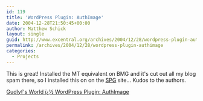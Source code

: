 ```yaml
---
id: 119
title: 'WordPress Plugin: AuthImage'
date: 2004-12-28T21:50:45+00:00
author: Matthew Schick
layout: single
guid: http://www.excentral.org/archives/2004/12/28/wordpress-plugin-authimage/
permalink: /archives/2004/12/28/wordpress-plugin-authimage
categories:
  - Projects
---
```

This is great! Installed the MT equivalent on BMG and it's cut out all my blog spam there, so I installed this on on the  <a href="spg.oss-institute.org">SPG</a> site... Kudos to the authors.

<a href="http://www.gudlyf.com/index.php?p=376">Gudlyf's World ï¿½ WordPress Plugin: AuthImage</a>
